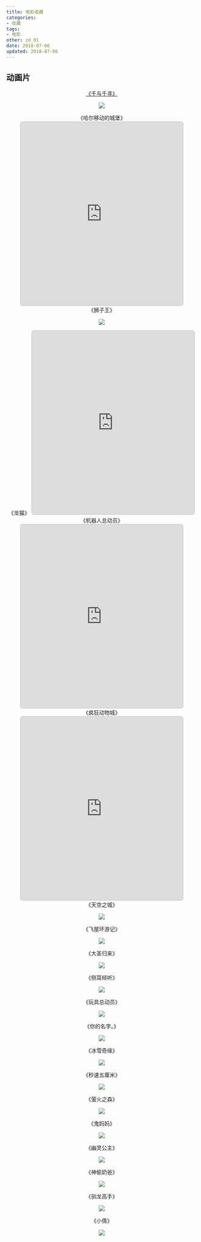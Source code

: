 ```yaml
---
title: 电影收藏
categories:
- 收藏
tags:
- 电影
other: zd_01
date: 2018-07-06
updated: 2018-07-06
---
```


## 动画片 ##


<div align="center"> 

[《千与千寻》][千与千寻]


![](/img/zd_01/qyqx01.png)</div>
<div align="center">《哈尔移动的城堡》
<iframe style="border: 0.2em solid #d3d3d3;
    border-radius: 0.5em;" src="http://open.iqiyi.com/developer/player_js/coopPlayerIndex.html?vid=5d81e2948317330bdb8a26155ca2fb09&tvId=39683971609&accessToken=2.f22860a2479ad60d8da7697274de9346&appKey=3955c3425820435e86d0f4cdfe56f5e7&appId=1368&height=100%&width=100%" frameborder="0" allowfullscreen="true" width="85%" height=482></iframe>
</div>




<div align="center">《狮子王》

![](/img/zd_01/szw03.png)</div>
<div align="center">《龙猫》
<iframe style="border: 0.2em solid #d3d3d3;
    border-radius: 0.5em;" src="http://open.iqiyi.com/developer/player_js/coopPlayerIndex.html?vid=313333eff3a610719dbf07a6592c09fe&tvId=730270600&accessToken=2.f22860a2479ad60d8da7697274de9346&appKey=3955c3425820435e86d0f4cdfe56f5e7&appId=1368&height=100%&width=100%" frameborder="0" allowfullscreen="true" width="85%" height=482></iframe>
</div>
<div align="center">《机器人总动员》
<iframe style="border: 0.2em solid #d3d3d3;
    border-radius: 0.5em;" frameborder="0" src="https://v.qq.com/txp/iframe/player.html?vid=v00121f4a8u" allowFullScreen="true" width="85%" height="482"></iframe>
</div>
<div align="center">《疯狂动物城》
<iframe style="border: 0.2em solid #d3d3d3;
    border-radius: 0.5em;"  frameborder="0" src="https://v.qq.com/txp/iframe/player.html?vid=l0020h13orj" allowFullScreen="true" width="85%" height="482"></iframe>
</div>
<div align="center">《天空之城》

![](/img/zd_01/tkzc07.png)</div>
<div align="center">《飞屋环游记》

![](/img/zd_01/fwhyj08.png)</div>
<div align="center">《大圣归来》

![](/img/zd_01/dsgl09.png)</div>
<div align="center">《侧耳倾听》

![](/img/zd_01/ceqt10.png)</div>
<div align="center">《玩具总动员》

![](/img/zd_01/wjzdy11.png)</div>
<div align="center">《你的名字。》

![](/img/zd_01/ndmz12.png)</div>
<div align="center">《冰雪奇缘》

![](/img/zd_01/bxqy13.png)</div>
<div align="center">《秒速五厘米》

![](/img/zd_01/mswlm14.png)</div>
<div align="center">《萤火之森》

![](/img/zd_01/yhzs15.png)</div>
<div align="center">《鬼妈妈》

![](/img/zd_01/gmm16.png)</div>
<div align="center">《幽灵公主》

![](/img/zd_01/ylgz17.png)</div>
<div align="center">《神偷奶爸》

![](/img/zd_01/stnb18.png)</div>
<div align="center">《驯龙高手》

![](/img/zd_01/xlgs19.png)</div>
<div align="center">《小倩》

![](/img/zd_01/xq20.png)</div>


[千与千寻]: ./  '10岁的少女千寻与父母一起从都市搬家到了乡下。没想到在搬家的途中，一家人发生了意外。他们进入了汤屋老板魔女控制的奇特世界——在那里不劳动的人将会被变成动物。千寻的爸爸妈妈因贪吃变成了猪，千寻为了救爸爸妈妈经历了很多磨难，在期间她遇见了白龙，一个既聪明又冷酷的少年，在经历了很多事情之后，千寻最后救出了爸爸妈妈，拯救了白龙。'